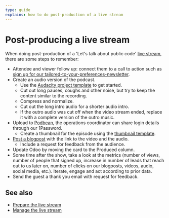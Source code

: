 ```yaml
---
type: guide
explains: how to do post-production of a live stream
---
```


# Post-producing a live stream

When doing post-production of a 'Let's talk about public code' [live stream](index.md), there are some steps to remember:

* Attendee and viewer follow up: connect them to a call to action such as [sign up for our tailored-to-your-preferences-newsletter](https://odoo.publiccode.net/survey/start/594b9243-c7e5-4bc1-8714-35137c971842).
* Create an audio version of the podcast.
  * Use the [Audacity project template](https://files.publiccode.net/nextcloud/index.php/s/aEoGGTNbJzw6iGx) to get started.
  * Cut out long pauses, coughs and other noise, but try to keep the content similar to the recording.
  * Compress and normalize.
  * Cut out the long intro audio for a shorter audio intro.
  * If the outro audio was cut off when the video stream ended, replace it with a complete version of the outro music.
* Upload to [Podbean](../tool-management/podbean.md), the operations coordinator can share login details through our 1Password.
  * Create a thumbnail for the episode using the [thumbnail template](https://files.publiccode.net/nextcloud/index.php/s/kHPQ3ZS2nHgxA5S).
* [Post a blogpost](../communication/blogging.md) with the link to the video and the audio.
  * Include a request for feedback from the audience.
* Update Odoo by moving the card to the Produced column.
* Some time after the show, take a look at the metrics (number of views, number of people that signed up, increase in number of leads that reach out to us later on, number of clicks on our blogposts, videos, audio, social media, etc.). Iterate, engage and act according to prior data.
* Send the guest a thank you email with request for feedback.

## See also

* [Prepare the live stream](prepare-live-stream.md)
* [Manage the live stream](manage-live-stream.md)
